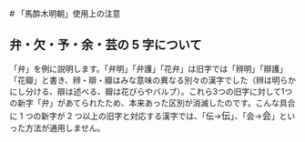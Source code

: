 <link id="webfont" href="https://ss1.xrea.com/metasta.s602.xrea.com/Asebi.css">
<style>
.asebi {font-family:Asebi;font-size:12pt}
</style>
# 「馬酔木明朝」使用上の注意

## 弁・欠・予・余・芸の 5 字について

「弁」を例に説明します。「弁明」「弁護」「花弁」は旧字では「辨明」「辯護」「花瓣」と書き、辨・辯・瓣はみな意味の異なる別々の漢字でした（辨は明らかにし分ける、辯は述べる、瓣は花びらやバルブ）。これら3つの旧字に対して1つの新字「弁」があてられたため、本来あった区別が消滅したのです。こんな具合に 1 つの新字が 2 つ以上の旧字と対応する漢字では、「伝→<span class="asebi">伝</span>」、「会→<span class="asebi">会</span>」といった方法が通用しません。
<script>document.getElementById('webfont').rel = 'stylesheet'</script>
